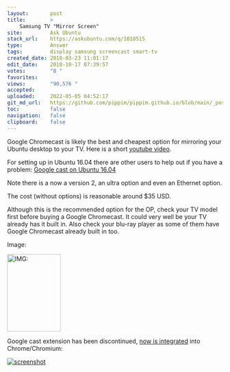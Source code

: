 ```yaml
---
layout:       post
title:        >
    Samsung TV "Mirror Screen"
site:         Ask Ubuntu
stack_url:    https://askubuntu.com/q/1018515
type:         Answer
tags:         display samsung screencast smart-tv
created_date: 2018-03-23 11:01:17
edit_date:    2018-10-17 07:39:57
votes:        "8 "
favorites:    
views:        "90,576 "
accepted:     
uploaded:     2022-05-05 04:52:17
git_md_url:   https://github.com/pippim/pippim.github.io/blob/main/_posts/2018/2018-03-23-Samsung-TV-_Mirror-Screen_.md
toc:          false
navigation:   false
clipboard:    false
---
```


Google Chromecast is likely the best and cheapest option for mirroring your Ubuntu desktop to your TV. Here is a short [youtube video][1]. 

For setting up in Ubuntu 16.04 there are other users to help out if you have a problem: [Google cast on Ubuntu 16.04][2]

Note there is a now a version 2, an ultra option and even an Ethernet option.

The cost (without options) is reasonable around $35 USD.

Although this is the recommended option for the OP, check your TV model first before buying a Google Chromecast. It could very well be your TV already has it built in. Also check your blu-ray player as some of them have Google Chromecast already built in too.

Image:
 
[<img src="[https://i.stack.imgur.com/aVOnF.jpg](https://i.stack.imgur.com/aVOnF.jpg)" width="125" height="180" alt="IMG: " title="">][3]

Google cast extension has been discontinued, [now is integrated][4] into Chrome/Chromium:

[![screenshot][5]][5]


  [1]: https://www.youtube.com/watch?v=_4ptucuuJPo
  [2]: https://askubuntu.com/questions/844643/google-cast-on-ubuntu-16-04?utm_medium=organic&utm_source=google_rich_qa&utm_campaign=google_rich_qa
  [3]: https://i.stack.imgur.com/jxpfj.png
  [4]: https://support.google.com/chromecast/answer/7249696?hl=en
  [5]: https://i.stack.imgur.com/ctKBn.png

